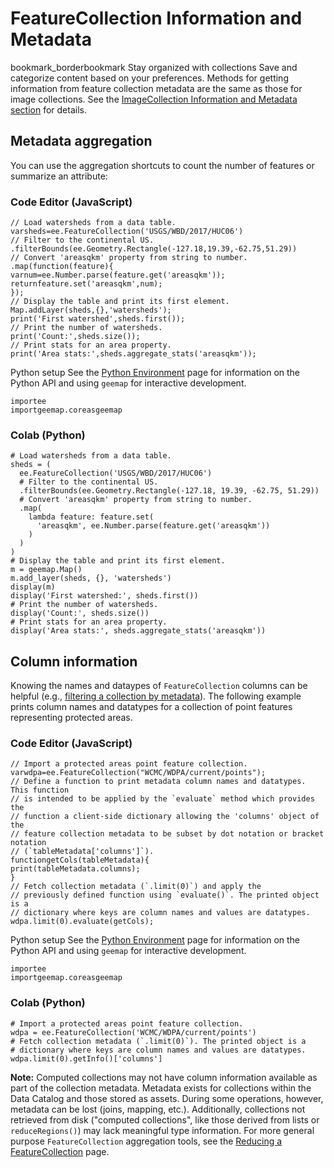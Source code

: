  
#  FeatureCollection Information and Metadata 
bookmark_borderbookmark Stay organized with collections  Save and categorize content based on your preferences. 
Methods for getting information from feature collection metadata are the same as those for image collections. See the [ImageCollection Information and Metadata section](https://developers.google.com/earth-engine/guides/ic_info) for details.
## Metadata aggregation
You can use the aggregation shortcuts to count the number of features or summarize an attribute:
### Code Editor (JavaScript)
```
// Load watersheds from a data table.
varsheds=ee.FeatureCollection('USGS/WBD/2017/HUC06')
// Filter to the continental US.
.filterBounds(ee.Geometry.Rectangle(-127.18,19.39,-62.75,51.29))
// Convert 'areasqkm' property from string to number.
.map(function(feature){
varnum=ee.Number.parse(feature.get('areasqkm'));
returnfeature.set('areasqkm',num);
});
// Display the table and print its first element.
Map.addLayer(sheds,{},'watersheds');
print('First watershed',sheds.first());
// Print the number of watersheds.
print('Count:',sheds.size());
// Print stats for an area property.
print('Area stats:',sheds.aggregate_stats('areasqkm'));
```

Python setup
See the [ Python Environment](https://developers.google.com/earth-engine/guides/python_install) page for information on the Python API and using `geemap` for interactive development.
```
importee
importgeemap.coreasgeemap
```

### Colab (Python)
```
# Load watersheds from a data table.
sheds = (
  ee.FeatureCollection('USGS/WBD/2017/HUC06')
  # Filter to the continental US.
  .filterBounds(ee.Geometry.Rectangle(-127.18, 19.39, -62.75, 51.29))
  # Convert 'areasqkm' property from string to number.
  .map(
    lambda feature: feature.set(
      'areasqkm', ee.Number.parse(feature.get('areasqkm'))
    )
  )
)
# Display the table and print its first element.
m = geemap.Map()
m.add_layer(sheds, {}, 'watersheds')
display(m)
display('First watershed:', sheds.first())
# Print the number of watersheds.
display('Count:', sheds.size())
# Print stats for an area property.
display('Area stats:', sheds.aggregate_stats('areasqkm'))
```

## Column information
Knowing the names and dataypes of `FeatureCollection` columns can be helpful (e.g., [filtering a collection by metadata](https://developers.google.com/earth-engine/guides/feature_collection_filtering)). The following example prints column names and datatypes for a collection of point features representing protected areas.
### Code Editor (JavaScript)
```
// Import a protected areas point feature collection.
varwdpa=ee.FeatureCollection("WCMC/WDPA/current/points");
// Define a function to print metadata column names and datatypes. This function
// is intended to be applied by the `evaluate` method which provides the
// function a client-side dictionary allowing the 'columns' object of the
// feature collection metadata to be subset by dot notation or bracket notation
// (`tableMetadata['columns']`).
functiongetCols(tableMetadata){
print(tableMetadata.columns);
}
// Fetch collection metadata (`.limit(0)`) and apply the
// previously defined function using `evaluate()`. The printed object is a
// dictionary where keys are column names and values are datatypes.
wdpa.limit(0).evaluate(getCols);
```

Python setup
See the [ Python Environment](https://developers.google.com/earth-engine/guides/python_install) page for information on the Python API and using `geemap` for interactive development.
```
importee
importgeemap.coreasgeemap
```

### Colab (Python)
```
# Import a protected areas point feature collection.
wdpa = ee.FeatureCollection('WCMC/WDPA/current/points')
# Fetch collection metadata (`.limit(0)`). The printed object is a
# dictionary where keys are column names and values are datatypes.
wdpa.limit(0).getInfo()['columns']
```
**Note:** Computed collections may not have column information available as part of the collection metadata. Metadata exists for collections within the Data Catalog and those stored as assets. During some operations, however, metadata can be lost (joins, mapping, etc.). Additionally, collections not retrieved from disk ("computed collections", like those derived from lists or `reduceRegions()`) may lack meaningful type information.
For more general purpose `FeatureCollection` aggregation tools, see the [Reducing a FeatureCollection](https://developers.google.com/earth-engine/guides/feature_collection_reducing) page.
